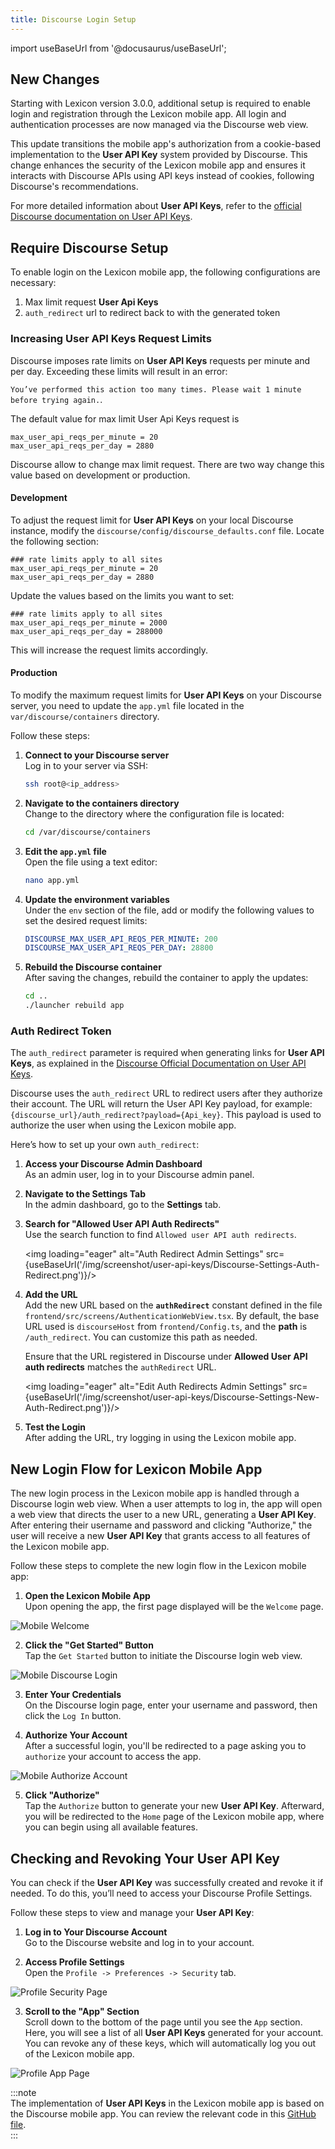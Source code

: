 ```yaml
---
title: Discourse Login Setup
---
```


import useBaseUrl from '@docusaurus/useBaseUrl';

## New Changes

Starting with Lexicon version 3.0.0, additional setup is required to enable login and registration through the Lexicon mobile app. All login and authentication processes are now managed via the Discourse web view.

This update transitions the mobile app's authorization from a cookie-based implementation to the **User API Key** system provided by Discourse. This change enhances the security of the Lexicon mobile app and ensures it interacts with Discourse APIs using API keys instead of cookies, following Discourse's recommendations.

For more detailed information about **User API Keys**, refer to the [official Discourse documentation on User API Keys](https://meta.discourse.org/t/user-api-keys-specification/48536).

## Require Discourse Setup

To enable login on the Lexicon mobile app, the following configurations are necessary:

1. Max limit request **User Api Keys**
2. `auth_redirect` url to redirect back to with the generated token

### Increasing **User API Keys** Request Limits

Discourse imposes rate limits on **User API Keys** requests per minute and per day. Exceeding these limits will result in an error:

`You’ve performed this action too many times. Please wait 1 minute before trying again.`.

The default value for max limit User Api Keys request is

```
max_user_api_reqs_per_minute = 20
max_user_api_reqs_per_day = 2880
```

Discourse allow to change max limit request. There are two way change this value based on development or production.

#### Development

To adjust the request limit for **User API Keys** on your local Discourse instance, modify the `discourse/config/discourse_defaults.conf` file. Locate the following section:

```plaintext
### rate limits apply to all sites
max_user_api_reqs_per_minute = 20
max_user_api_reqs_per_day = 2880
```

Update the values based on the limits you want to set:

```plaintext
### rate limits apply to all sites
max_user_api_reqs_per_minute = 2000
max_user_api_reqs_per_day = 288000
```

This will increase the request limits accordingly.

#### Production

To modify the maximum request limits for **User API Keys** on your Discourse server, you need to update the `app.yml` file located in the `var/discourse/containers` directory.

Follow these steps:

1. **Connect to your Discourse server**  
   Log in to your server via SSH:

   ```bash
   ssh root@<ip_address>
   ```

2. **Navigate to the containers directory**  
   Change to the directory where the configuration file is located:

   ```bash
   cd /var/discourse/containers
   ```

3. **Edit the `app.yml` file**  
   Open the file using a text editor:

   ```bash
   nano app.yml
   ```

4. **Update the environment variables**  
   Under the `env` section of the file, add or modify the following values to set the desired request limits:

   ```yml
   DISCOURSE_MAX_USER_API_REQS_PER_MINUTE: 200
   DISCOURSE_MAX_USER_API_REQS_PER_DAY: 28800
   ```

5. **Rebuild the Discourse container**  
   After saving the changes, rebuild the container to apply the updates:
   ```bash
   cd ..
   ./launcher rebuild app
   ```

### Auth Redirect Token

The `auth_redirect` parameter is required when generating links for **User API Keys**, as explained in the [Discourse Official Documentation on User API Keys](https://meta.discourse.org/t/user-api-keys-specification/48536#p-215345-api-key-generation-flow-7).

Discourse uses the `auth_redirect` URL to redirect users after they authorize their account. The URL will return the User API Key payload, for example: `{discourse_url}/auth_redirect?payload={Api_key}`. This payload is used to authorize the user when using the Lexicon mobile app.

Here’s how to set up your own `auth_redirect`:

1. **Access your Discourse Admin Dashboard**  
   As an admin user, log in to your Discourse admin panel.

2. **Navigate to the Settings Tab**  
   In the admin dashboard, go to the **Settings** tab.

3. **Search for "Allowed User API Auth Redirects"**  
   Use the search function to find `Allowed user API auth redirects`.

   <img loading="eager" alt="Auth Redirect Admin Settings" src={useBaseUrl('/img/screenshot/user-api-keys/Discourse-Settings-Auth-Redirect.png')}/>

4. **Add the URL**  
   Add the new URL based on the **`authRedirect`** constant defined in the file `frontend/src/screens/AuthenticationWebView.tsx`. By default, the base URL used is `discourseHost` from `frontend/Config.ts`, and the **path** is `/auth_redirect`. You can customize this path as needed.

   Ensure that the URL registered in Discourse under **Allowed User API auth redirects** matches the `authRedirect` URL.

   <img loading="eager" alt="Edit Auth Redirects Admin Settings" src={useBaseUrl('/img/screenshot/user-api-keys/Discourse-Settings-New-Auth-Redirect.png')}/>

5. **Test the Login**  
   After adding the URL, try logging in using the Lexicon mobile app.

## New Login Flow for Lexicon Mobile App

The new login process in the Lexicon mobile app is handled through a Discourse login web view. When a user attempts to log in, the app will open a web view that directs the user to a new URL, generating a **User API Key**. After entering their username and password and clicking "Authorize," the user will receive a new **User API Key** that grants access to all features of the Lexicon mobile app.

Follow these steps to complete the new login flow in the Lexicon mobile app:

1. **Open the Lexicon Mobile App**  
   Upon opening the app, the first page displayed will be the `Welcome` page.

  <div className="image-container-center">
      <img loading="eager" alt="Mobile Welcome" src={useBaseUrl('/img/screenshot/user-api-keys/Mobile-Welcome-Page.png')} className="image-container-resize"/>
   </div>

2. **Click the "Get Started" Button**  
   Tap the `Get Started` button to initiate the Discourse login web view.

  <div className="image-container-center">
      <img loading="eager" alt="Mobile Discourse Login" src={useBaseUrl('/img/screenshot/user-api-keys/Mobile-Discourse-Login.png')} className="image-container-resize"/>
   </div>

3. **Enter Your Credentials**  
   On the Discourse login page, enter your username and password, then click the `Log In` button.

4. **Authorize Your Account**  
   After a successful login, you'll be redirected to a page asking you to `authorize` your account to access the app.

  <div className="image-container-center">
      <img loading="eager" alt="Mobile Authorize Account" src={useBaseUrl('/img/screenshot/user-api-keys/Mobile-Authorize.png')} className="image-container-resize"/>
   </div>

5. **Click "Authorize"**  
   Tap the `Authorize` button to generate your new **User API Key**. Afterward, you will be redirected to the `Home` page of the Lexicon mobile app, where you can begin using all available features.

## Checking and Revoking Your **User API Key**

You can check if the **User API Key** was successfully created and revoke it if needed. To do this, you’ll need to access your Discourse Profile Settings.

Follow these steps to view and manage your **User API Key**:

1. **Log in to Your Discourse Account**  
   Go to the Discourse website and log in to your account.

2. **Access Profile Settings**  
   Open the `Profile -> Preferences -> Security` tab.

  <div className="image-container-center">
      <img loading="eager" alt="Profile Security Page" src={useBaseUrl('/img/screenshot/user-api-keys/Discourse-Profile-Security-Settings.png')} className="image-container-resize"/>
   </div>

3. **Scroll to the "App" Section**  
   Scroll down to the bottom of the page until you see the `App` section. Here, you will see a list of all **User API Keys** generated for your account. You can revoke any of these keys, which will automatically log you out of the Lexicon mobile app.

  <div className="image-container-center">
       <img loading="eager" alt="Profile App Page" src={useBaseUrl('/img/screenshot/user-api-keys/Discourse-App-Settings.png')} className="image-container-resize"/>
   </div>

:::note  
The implementation of **User API Keys** in the Lexicon mobile app is based on the Discourse mobile app. You can review the relevant code in this [GitHub file](https://github.com/discourse/DiscourseMobile/blob/2e0b8a4d9d98d144b7a654d26cc3202bbce31793/js/site_manager.js#L423).  
:::
